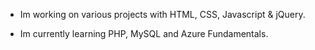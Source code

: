  
- Im working on various projects with HTML, CSS, Javascript & jQuery.

- Im currently learning PHP, MySQL and Azure Fundamentals.



